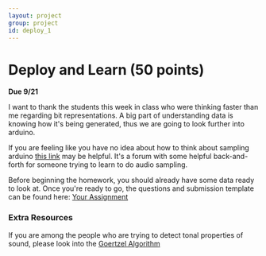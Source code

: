 ```yaml
---
layout: project
group: project
id: deploy_1
---
```


# Deploy and Learn (50 points)
**Due 9/21**

I want to thank the students this week in class who were thinking faster than me regarding bit representations.  A big part of understanding data is knowing how it's being generated, thus we are going to look further into arduino.

 If you are feeling like you have no idea about how to think about sampling arduino [this link](http://forum.arduino.cc/index.php/topic,156200.0.html) may be helpful.  It's a forum with some helpful back-and-forth for someone trying to learn to do audio sampling. 

Before beginning the homework, you should already have some data ready to look at.  Once you're ready to go, the questions and submission template can be found here: 
[Your Assignment](https://github.com/CSCI-4830-002-2014/deploy-1)


### Extra Resources 

If you are among the people who are trying to detect tonal properties of sound, please look into the [Goertzel Algorithm](https://github.com/jacobrosenthal/Goertzel)


